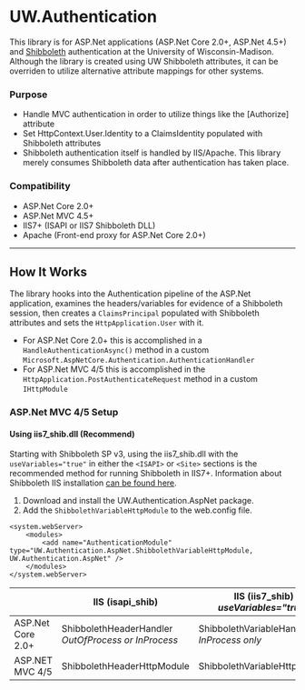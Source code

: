# UW.Authentication

This library is for ASP.Net applications (ASP.Net Core 2.0+, ASP.Net 4.5+) and [Shibboleth](https://www.shibboleth.net/) authentication at the University of Wisconsin-Madison. Although the library is created using UW Shibboleth attributes, it can be overriden to utilize alternative attribute mappings for other systems.

### Purpose
- Handle MVC authentication in order to utilize things like the [Authorize] attribute
- Set HttpContext.User.Identity to a ClaimsIdentity populated with Shibboleth attributes
- Shibboleth authentication itself is handled by IIS/Apache.  This library merely consumes Shibboleth data after authentication has taken place.

### Compatibility
- ASP.Net Core 2.0+
- ASP.Net MVC 4.5+
- IIS7+ (ISAPI or IIS7 Shibboleth DLL)
- Apache (Front-end proxy for ASP.Net Core 2.0+)

------------
## How It Works

The library hooks into the Authentication pipeline of the ASP.Net application, examines the headers/variables for evidence of a Shibboleth session, then creates a `ClaimsPrincipal` populated with Shibboleth attributes and sets the `HttpApplication.User` with it.
 - For ASP.Net Core 2.0+ this is accomplished in a `HandleAuthenticationAsync()` method in a custom `Microsoft.AspNetCore.Authentication.AuthenticationHandler`
- For ASP.Net MVC 4/5 this is accomplished in the `HttpApplication.PostAuthenticateRequest` method in a custom `IHttpModule`

### ASP.Net MVC 4/5 Setup
#### Using iis7_shib.dll (Recommend)
Starting with Shibboleth SP v3, using the iis7_shib.dll with the `useVariables="true"` in either the `<ISAPI>` or `<Site>` sections is the recommended method for running Shibboleth in IIS7+.  Information about Shibboleth IIS installation [can be found here](https://wiki.shibboleth.net/confluence/display/SP3/IIS).

1. Download and install the UW.Authentication.AspNet package.
2.  Add the `ShibbolethVariableHttpModule` to the web.config file.

```
<system.webServer>
    <modules>
        <add name="AuthenticationModule" type="UW.Authentication.AspNet.ShibbolethVariableHttpModule, UW.Authentication.AspNet" />
    </modules>
</system.webServer>
```	  
|   | **IIS (isapi_shib)** | **IIS (iis7_shib)**<br>_useVariables="true"_ | **IIS (iis7_shib)**<br>_useHeaders="true"_ | **Apache** |
| --- | --- | --- | --- | ---|
|  ASP.Net Core 2.0+ | ShibbolethHeaderHandler<br>_OutOfProcess or InProcess_  | ShibbolethVariableHandler<br>_InProcess only_  | ShibbolethHeaderHandler<br>_OutOfProcess or InProcess_ | ShibbolethHeaderHandler |
| ASP.NET MVC 4/5 | ShibbolethHeaderHttpModule | ShibbolethVariableHttpModule | ShibbolethHeaderHttpModule | N/A |





